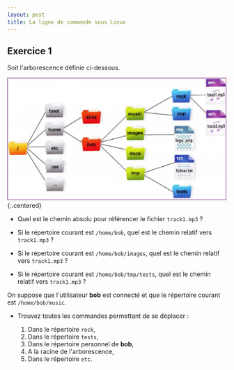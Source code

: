 ```yaml
---
layout: post
title: La ligne de commande sous Linux
---
```


## Exercice 1

Soit l'arborescence définie ci-dessous.

![](../assets/ligne-commande-linux/arbo.png)
{:.centered}

* Quel est le chemin absolu pour référencer le fichier `track1.mp3` ?

* Si le répertoire courant est `/home/bob`, quel est le chemin relatif vers `track1.mp3` ?

* Si le répertoire courant est `/home/bob/images`, quel est le chemin relatif vers `track1.mp3` ?

* Si le répertoire courant est `/home/bob/tmp/tests`, quel est le chemin relatif vers `track1.mp3` ?

On suppose que l'utilisateur **bob** est connecté et que le répertoire courant est `/home/bob/music`. 

* Trouvez toutes les commandes permettant de se déplacer :

    1. Dans le répertoire `rock`,
    2. Dans le répertoire `tests`,
    3. Dans le répertoire personnel de **bob**,
    4. A la racine de l'arborescence,
    5. Dans le répertoire `etc`.

